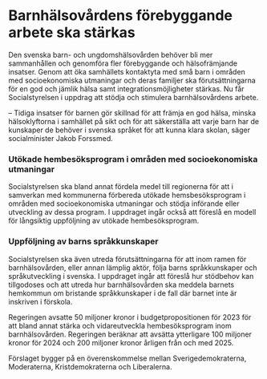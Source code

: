 # Barnhälsovårdens förebyggande arbete ska stärkas

Den svenska barn- och ungdomshälsovården behöver bli mer sammanhållen och genomföra fler förebyggande och hälsofrämjande insatser. Genom att öka samhällets kontaktyta med små barn i områden med socioekonomiska utmaningar och deras familjer ska förutsättningarna för en god och jämlik hälsa samt integrationsmöjligheter stärkas. Nu får Socialstyrelsen i uppdrag att stödja och stimulera barnhälsovårdens arbete.

– Tidiga insatser för barnen gör skillnad för att främja en god hälsa, minska hälsoklyftorna i samhället på sikt och för att säkerställa att varje barn har de kunskaper de behöver i svenska språket för att kunna klara skolan, säger socialminister Jakob Forssmed.

### Utökade hembesöksprogram i områden med socioekonomiska utmaningar

Socialstyrelsen ska bland annat fördela medel till regionerna för att i samverkan med kommunerna förbereda utökade hemsbesöksprogram i områden med socioekonomiska utmaningar och stödja införande eller utveckling av dessa program. I uppdraget ingår också att föreslå en modell för långsiktig uppföljning av utökade hembesöksprogram.

### Uppföljning av barns språkkunskaper

Socialstyrelsen ska även utreda förutsättningarna för att inom ramen för barnhälsovården, eller annan lämplig aktör, följa barns språkkunskaper och språkutveckling i svenska. I uppdraget ingår att föreslå hur stödbehov kan tillgodoses och att utreda hur barnhälsovården ska meddela barnets hemkommun om bristande språkkunskaper i de fall där barnet inte är inskriven i förskola.

Regeringen avsatte 50 miljoner kronor i budgetpropositionen för 2023 för att bland annat stärka och vidareutveckla hembesöksprogram inom barnhälsovården. Regeringen beräknar att avsätta ytterligare 100 miljoner kronor för 2024 och 200 miljoner kronor årligen från och med 2025.

Förslaget bygger på en överenskommelse mellan Sverigedemokraterna, Moderaterna, Kristdemokraterna och Liberalerna.
